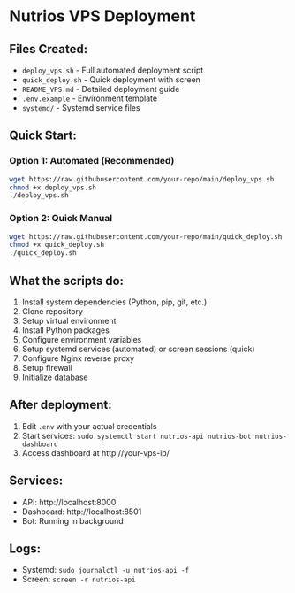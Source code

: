 # Nutrios VPS Deployment

## Files Created:
- `deploy_vps.sh` - Full automated deployment script
- `quick_deploy.sh` - Quick deployment with screen
- `README_VPS.md` - Detailed deployment guide
- `.env.example` - Environment template
- `systemd/` - Systemd service files

## Quick Start:

### Option 1: Automated (Recommended)
```bash
wget https://raw.githubusercontent.com/your-repo/main/deploy_vps.sh
chmod +x deploy_vps.sh
./deploy_vps.sh
```

### Option 2: Quick Manual
```bash
wget https://raw.githubusercontent.com/your-repo/main/quick_deploy.sh
chmod +x quick_deploy.sh
./quick_deploy.sh
```

## What the scripts do:
1. Install system dependencies (Python, pip, git, etc.)
2. Clone repository
3. Setup virtual environment
4. Install Python packages
5. Configure environment variables
6. Setup systemd services (automated) or screen sessions (quick)
7. Configure Nginx reverse proxy
8. Setup firewall
9. Initialize database

## After deployment:
1. Edit `.env` with your actual credentials
2. Start services: `sudo systemctl start nutrios-api nutrios-bot nutrios-dashboard`
3. Access dashboard at http://your-vps-ip/

## Services:
- API: http://localhost:8000
- Dashboard: http://localhost:8501
- Bot: Running in background

## Logs:
- Systemd: `sudo journalctl -u nutrios-api -f`
- Screen: `screen -r nutrios-api`
